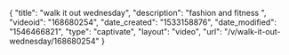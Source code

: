 {
    "title": "walk it out wednesday",
    "description": "fashion and fitness ",
    "videoid": "168680254",
    "date_created": "1533158876",
    "date_modified": "1546466821",
    "type": "captivate",
    "layout": "video",
    "url": "\/v\/walk-it-out-wednesday\/168680254"
}